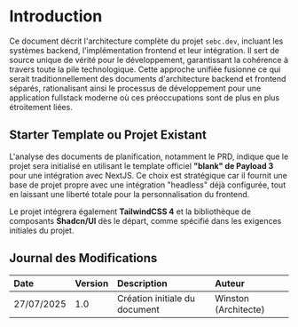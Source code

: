 # Introduction

Ce document décrit l'architecture complète du projet `sebc.dev`, incluant les systèmes backend, l'implémentation frontend et leur intégration. Il sert de source unique de vérité pour le développement, garantissant la cohérence à travers toute la pile technologique. Cette approche unifiée fusionne ce qui serait traditionnellement des documents d'architecture backend et frontend séparés, rationalisant ainsi le processus de développement pour une application fullstack moderne où ces préoccupations sont de plus en plus étroitement liées.

## Starter Template ou Projet Existant

L'analyse des documents de planification, notamment le PRD, indique que le projet sera initialisé en utilisant le template officiel **"blank" de Payload 3** pour une intégration avec NextJS. Ce choix est stratégique car il fournit une base de projet propre avec une intégration "headless" déjà configurée, tout en laissant une liberté totale pour la personnalisation du frontend.

Le projet intégrera également **TailwindCSS 4** et la bibliothèque de composants **Shadcn/UI** dès le départ, comme spécifié dans les exigences initiales du projet.

## Journal des Modifications

| Date       | Version | Description                   | Auteur               |
| :--------- | :------ | :---------------------------- | :------------------- |
| 27/07/2025 | 1.0     | Création initiale du document | Winston (Architecte) |
